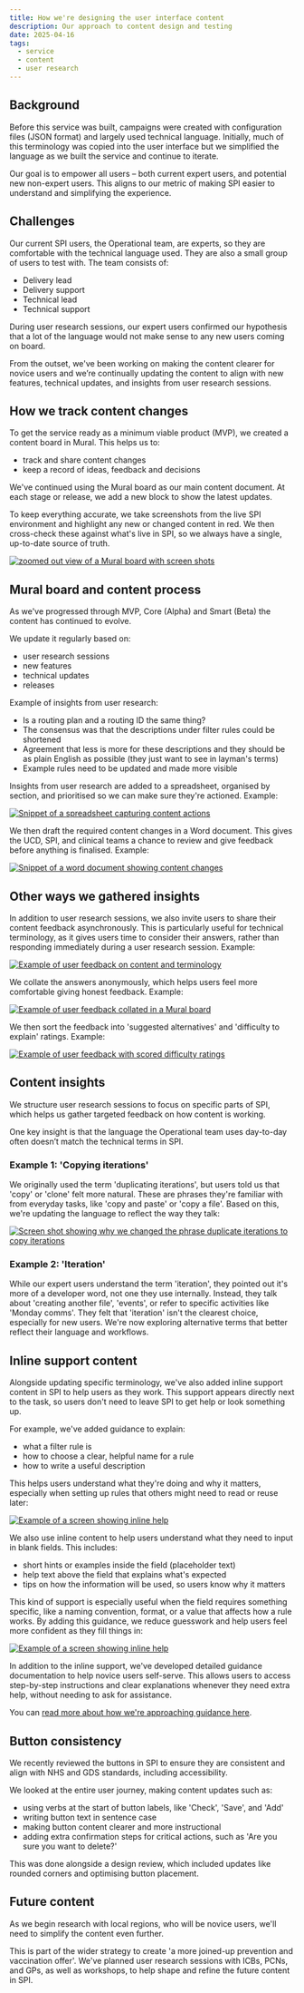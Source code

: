 ```yaml
---
title: How we're designing the user interface content 
description: Our approach to content design and testing
date: 2025-04-16
tags:
  - service
  - content
  - user research
---
```


## Background 

Before this service was built, campaigns were created with configuration files (JSON format) and largely used technical language. Initially, much of this terminology was copied into the user interface but we simplified the language as we built the service and continue to iterate. 

Our goal is to empower all users – both current expert users, and potential new non-expert users. This aligns to our metric of making SPI easier to understand and simplifying the experience.

## Challenges

Our current SPI users, the Operational team, are experts, so they are comfortable with the technical language used. They are also a small group of users to test with. The team consists of:

- Delivery lead
- Delivery support
- Technical lead
- Technical support

During user research sessions, our expert users confirmed our hypothesis that a lot of the language would not make sense to any new users coming on board.

From the outset, we've been working on making the content clearer for novice users and we’re continually updating the content to align with new features, technical updates, and insights from user research sessions. 

## How we track content changes

To get the service ready as a minimum viable product (MVP), we created a content board in Mural. This helps us to:

- track and share content changes
- keep a record of ideas, feedback and decisions

We've continued using the Mural board as our main content document. At each stage or release, we add a new block to show the latest updates.

To keep everything accurate, we take screenshots from the live SPI environment and highlight any new or changed content in red. We then cross-check these against what's live in SPI, so we always have a single, up-to-date source of truth.

[![zoomed out view of a Mural board with screen shots](SPI-content-mural.png)](SPI-content-mural.png)

## Mural board and content process

As we've progressed through MVP, Core (Alpha) and Smart (Beta) the content has continued to evolve.

We update it regularly based on:

- user research sessions
- new features
- technical updates
- releases

Example of insights from user research:

- Is a routing plan and a routing ID the same thing?
- The consensus was that the descriptions under filter rules could be shortened
- Agreement that less is more for these descriptions and they should be as plain English as possible (they just want to see in layman's terms)
- Example rules need to be updated and made more visible

Insights from user research are added to a spreadsheet, organised by section, and prioritised so we can make sure they're actioned. Example:

[![Snippet of a spreadsheet capturing content actions](SPI-content-spreadsheet.png)](SPI-content-spreadsheet.png)

We then draft the required content changes in a Word document. This gives the UCD, SPI, and clinical teams a chance to review and give feedback before anything is finalised. Example:

[![Snippet of a word document showing content changes](SPI-content-word-document.png)](SPI-content-word-document.png)

## Other ways we gathered insights

In addition to user research sessions, we also invite users to share their content feedback asynchronously. This is particularly useful for technical terminology, as it gives users time to consider their answers, rather than responding immediately during a user research session. Example:

[![Example of user feedback on content and terminology](SPI-content-asynchronous.png)](SPI-content-asynchronous.png)

We collate the answers anonymously, which helps users feel more comfortable giving honest feedback. Example: 

[![Example of user feedback collated in a Mural board](SPI-content-collate-results.png)](SPI-content-collate-results.png)

We then sort the feedback into 'suggested alternatives' and 'difficulty to explain' ratings. Example:

[![Example of user feedback with scored difficulty ratings](SPI-content-difficulty-rating.png)](SPI-content-difficulty-rating.png)

## Content insights

We structure user research sessions to focus on specific parts of SPI, which helps us gather targeted feedback on how content is working.

One key insight is that the language the Operational team uses day-to-day often doesn’t match the technical terms in SPI.

### Example 1: 'Copying iterations'

We originally used the term 'duplicating iterations', but users told us that 'copy' or 'clone' felt more natural. These are phrases they're familiar with from everyday tasks, like 'copy and paste' or 'copy a file'. Based on this, we're updating the language to reflect the way they talk:

[![Screen shot showing why we changed the phrase duplicate iterations to copy iterations](SPI-content-copying-iterations.png)](SPI-content-copying-iterations.png)

### Example 2: 'Iteration'

While our expert users understand the term 'iteration', they pointed out it's more of a developer word, not one they use internally. Instead, they talk about 'creating another file', 'events', or refer to specific activities like 'Monday comms'. They felt that 'iteration' isn't the clearest choice, especially for new users. We're now exploring alternative terms that better reflect their language and workflows.

## Inline support content 

Alongside updating specific terminology, we've also added inline support content in SPI to help users as they work. This support appears directly next to the task, so users don't need to leave SPI to get help or look something up.

For example, we've added guidance to explain:

- what a filter rule is
- how to choose a clear, helpful name for a rule
- how to write a useful description 

This helps users understand what they're doing and why it matters, especially when setting up rules that others might need to read or reuse later:

[![Example of a screen showing inline help](SPI-content-inline-example2.png)](SPI-content-inline-example2.png)

We also use inline content to help users understand what they need to input in blank fields. This includes:

- short hints or examples inside the field (placeholder text)
- help text above the field that explains what's expected
- tips on how the information will be used, so users know why it matters

This kind of support is especially useful when the field requires something specific, like a naming convention, format, or a value that affects how a rule works. By adding this guidance, we reduce guesswork and help users feel more confident as they fill things in:

[![Example of a screen showing inline help](SPI-content-inline-example.png)](SPI-content-inline-example.png)

In addition to the inline support, we've developed detailed guidance documentation to help novice users self-serve. This allows users to access step-by-step instructions and clear explanations whenever they need extra help, without needing to ask for assistance. 

You can [read more about how we're approaching guidance here](/select-people-for-invitation/user-guidance/). 

## Button consistency

We recently reviewed the buttons in SPI to ensure they are consistent and align with NHS and GDS standards, including accessibility. 

We looked at the entire user journey, making content updates such as:

- using verbs at the start of button labels, like 'Check', 'Save', and 'Add'
- writing button text in sentence case
- making button content clearer and more instructional
- adding extra confirmation steps for critical actions, such as 'Are you sure you want to delete?'

This was done alongside a design review, which included updates like rounded corners and optimising button placement. 

## Future content

As we begin research with local regions, who will be novice users, we'll need to simplify the content even further. 

This is part of the wider strategy to create 'a more joined-up prevention and vaccination offer'. We've planned user research sessions with ICBs, PCNs, and GPs, as well as workshops, to help shape and refine the future content in SPI. 